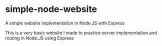 # simple-node-website
A simple website implementation in Node.JS with Express

This is a very basic website I made to practice server implementation and routing in Node.JS using Express

